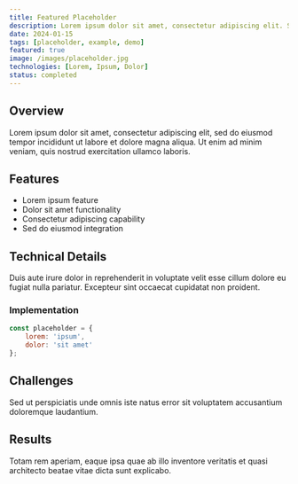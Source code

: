 ```yaml
---
title: Featured Placeholder
description: Lorem ipsum dolor sit amet, consectetur adipiscing elit. Sed do eiusmod tempor incididunt ut labore et dolore magna aliqua.
date: 2024-01-15
tags: [placeholder, example, demo]
featured: true
image: /images/placeholder.jpg
technologies: [Lorem, Ipsum, Dolor]
status: completed
---
```


<ArgoCDCard />

## Overview

Lorem ipsum dolor sit amet, consectetur adipiscing elit, sed do eiusmod tempor incididunt ut labore et dolore magna aliqua. Ut enim ad minim veniam, quis nostrud exercitation ullamco laboris.

## Features

- Lorem ipsum feature
- Dolor sit amet functionality
- Consectetur adipiscing capability
- Sed do eiusmod integration

## Technical Details

Duis aute irure dolor in reprehenderit in voluptate velit esse cillum dolore eu fugiat nulla pariatur. Excepteur sint occaecat cupidatat non proident.

### Implementation

```javascript
const placeholder = {
    lorem: 'ipsum',
    dolor: 'sit amet'
};
```

## Challenges

Sed ut perspiciatis unde omnis iste natus error sit voluptatem accusantium doloremque laudantium.

## Results

Totam rem aperiam, eaque ipsa quae ab illo inventore veritatis et quasi architecto beatae vitae dicta sunt explicabo.